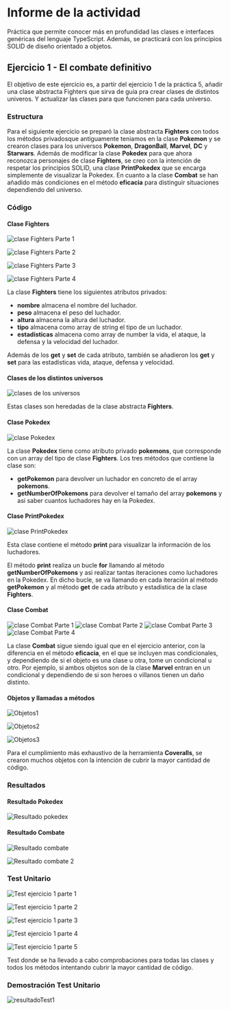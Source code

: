 # Informe de la actividad
Práctica que permite conocer más en profundidad las clases e interfaces genéricas del lenguaje TypeScript. Además, se practicará con los principios SOLID de diseño orientado a objetos.

## Ejercicio 1 - El combate definitivo
El objetivo de este ejercicio es, a partir del ejercicio 1 de la práctica 5, añadir una clase abstracta Fighters que sirva de guía pra crear clases de distintos univeros. Y actualizar las clases para que funcionen para cada universo.

### Estructura
Para el siguiente ejercicio se preparó la clase abstracta **Fighters** con todos los métodos privadosque antiguamente teniamos en la clase **Pokemon** y se crearon clases para los universos **Pokemon**, **DragonBall**, **Marvel**, **DC** y **Starwars**. Además de modificar la clase **Pokedex** para que ahora reconozca personajes de clase **Fighters**, se creo con la intención de respetar los principios SOLID, una clase **PrintPokedex** que se encarga simplemente de visualizar la Pokedex. En cuanto a la clase **Combat** se han añadido más condiciones en el método **eficacia** para distinguir situaciones dependiendo del universo.

### Código
#### Clase Fighters
![clase Fighters Parte 1](./assets/images/claseFighters1.PNG)

![clase Fighters Parte 2](./assets/images/claseFighters2.PNG)

![clase Fighters Parte 3](./assets/images/claseFighters3.PNG)

![clase Fighters Parte 4](./assets/images/claseFighters4.PNG)

La clase **Fighters** tiene los siguientes atributos privados:
* **nombre** almacena el nombre del luchador.
* **peso** almacena el peso del luchador.
* **altura** almacena la altura del luchador.
* **tipo** almacena como array de string el tipo de un luchador.
* **estadisticas** almacena como array de number la vida, el ataque, la defensa y la velocidad del luchador.

Además de los **get** y **set** de cada atributo, también se añadieron los **get** y **set** para las estadisticas vida, ataque, defensa y velocidad.

#### Clases de los distintos universos
![clases de los universos](./assets/images/clasesUniversos.PNG)

Estas clases son heredadas de la clase abstracta **Fighters**.

#### Clase Pokedex
![clase Pokedex](./assets/images/clasePokedex.PNG)

La clase **Pokedex** tiene como atributo privado **pokemons**, que corresponde con un array del tipo de clase **Fighters**.
Los tres métodos que contiene la clase son:
* **getPokemon** para devolver un luchador en concreto de el array **pokemons**.
* **getNumberOfPokemons** para devolver el tamaño del array **pokemons** y asi saber cuantos luchadores hay en la Pokedex.

#### Clase PrintPokedex
![clase PrintPokedex](./assets/images/ClasePrintPokedex.PNG)

Esta clase contiene el método **print** para visualizar la información de los luchadores.

El método **print** realiza un bucle **for** llamando al método **getNumberOfPokemons** y asi realizar tantas iteraciones como luchadores en la Pokedex. En dicho bucle, se va llamando en cada iteración al método **getPokemon** y al método **get** de cada atributo y estadistica de la clase **Fighters**.

#### Clase Combat
![clase Combat Parte 1](./assets/images/claseCombat1.PNG)
![clase Combat Parte 2](./assets/images/claseCombat2.PNG)
![clase Combat Parte 3](./assets/images/claseCombat3.PNG)
![clase Combat Parte 4](./assets/images/claseCombat4.PNG)

La clase **Combat** sigue siendo igual que en el ejercicio anterior, con la diferencia en el método **eficacia**, en el que se incluyen mas condicionales, y dependiendo de si el objeto es una clase u otra, tome un condicional u otro. Por ejemplo, si ambos objetos son de la clase **Marvel** entran en un condicional y dependiendo de si son heroes o villanos tienen un daño distinto.

#### Objetos y llamadas a métodos
![Objetos1](./assets/images/objetos1.PNG)

![Objetos2](./assets/images/objetos2.PNG)

![Objetos3](./assets/images/objetos3.PNG)

Para el cumplimiento más exhaustivo de la herramienta **Coveralls**, se crearon muchos objetos con la intención de cubrir la mayor cantidad de código.

### Resultados
#### Resultado Pokedex
![Resultado pokedex](./assets/images/resultadoPokedex.PNG)

#### Resultado Combate
![Resultado combate](./assets/images/resultadoCombate1.PNG)

![Resultado combate 2](./assets/images/resultadoCombate2.PNG)

### Test Unitario
![Test ejercicio 1 parte 1](./assets/images/test1parte1.PNG)

![Test ejercicio 1 parte 2](./assets/images/test1parte2.PNG)

![Test ejercicio 1 parte 3](./assets/images/test1parte3.PNG)

![Test ejercicio 1 parte 4](./assets/images/test1parte4.PNG)

![Test ejercicio 1 parte 5](./assets/images/test1parte5.PNG)

Test donde se ha llevado a cabo comprobaciones para todas las clases y todos los métodos intentando cubrir la mayor cantidad de código.

### Demostración Test Unitario
![resultadoTest1](./assets/images/resultadoTesteje1.PNG)

